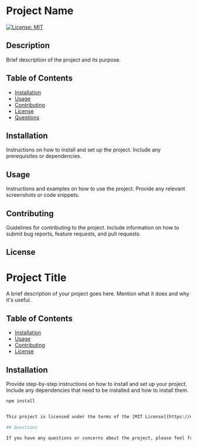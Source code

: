 # Project Name

[![License: MIT](https://img.shields.io/badge/License-MIT-yellow.svg)](https://opensource.org/licenses/MIT)


## Description

Brief description of the project and its purpose.



## Table of Contents

- [Installation](#installation)
- [Usage](#usage)
- [Contributing](#contributing)
- [License](#license)
- [Questions](#questions)

## Installation

Instructions on how to install and set up the project. Include any prerequisites or dependencies.


## Usage

Instructions and examples on how to use the project. Provide any relevant screenshots or code snippets.

## Contributing

Guidelines for contributing to the project. Include information on how to submit bug reports, feature requests, and pull requests.

## License



# Project Title

A brief description of your project goes here. Mention what it does and why it's useful.

## Table of Contents

- [Installation](#installation)
- [Usage](#usage)
- [Contributing](#contributing)
- [License](#license)

## Installation

Provide step-by-step instructions on how to install and set up your project. Include any dependencies that need to be installed and how to install them.

```bash
npm install


This project is licensed under the terms of the [MIT License](https://opensource.org/licenses/MIT)..

## Questions

If you have any questions or concerns about the project, please feel free to contact [Author Name](mailto:email@example.com).
